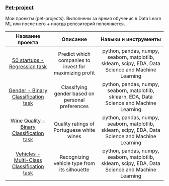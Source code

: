 ### [Pet-project](https://github.com/Neiss27/Pet-project) 
Мои проекты (pet-projects). Выполнены за время обучения в Data Learn ML или после него + иногда репозиторий пополняется.

| Название проекта | Описание| Навыки и инструменты |
| :--------------------: | :---------------------: |:---------------------------:|
| [50 startups - Regression task](https://github.com/Neiss27/Pet-project-public/tree/main/data-science/Regression "50 startups") | Predict which companies to invest for maximizing profit | python, pandas, numpy, seaborn, matplotlib, sklearn, scipy, EDA, Data Science and Machine Learning |
| [Gender - Binary Classification task](https://github.com/Neiss27/Pet-project-public/tree/main/data-science/Binary%20Classification%20-%20Gender "Gender") | Classifying gender based on personal preferences | python, pandas, numpy, seaborn, matplotlib, sklearn, EDA, Data Science and Machine Learning |
| [ Wine Quality - Binary Classification task](https://github.com/Neiss27/Pet-project-public/tree/main/data-science/Binary%20Classification%20-%20Winequality "Wine Quality") | Quality ratings of Portuguese white wines | python, pandas, numpy, seaborn, matplotlib, sklearn, scipy, EDA, Data Science and Machine Learning |
| [ Vehicles - Multi-Class Classification task](https://github.com/Neiss27/Pet-project-public/tree/main/data-science/Multi-Class%20Classification%20-%20Vehicles "Vehicles") | Recognizing vehicle type from its silhouette | python, pandas, numpy, seaborn, matplotlib, sklearn, scipy, EDA, Data Science and Machine Learning |
